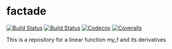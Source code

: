 # factade

[![Build Status](https://travis-ci.com/aagbemuko/factade.jl.svg?branch=master)](https://travis-ci.com/aagbemuko/factade.jl)
[![Build Status](https://ci.appveyor.com/api/projects/status/github/aagbemuko/factade.jl?svg=true)](https://ci.appveyor.com/project/aagbemuko/factade-jl)
[![Codecov](https://codecov.io/gh/aagbemuko/factade.jl/branch/master/graph/badge.svg)](https://codecov.io/gh/aagbemuko/factade.jl)
[![Coveralls](https://coveralls.io/repos/github/aagbemuko/factade.jl/badge.svg?branch=master)](https://coveralls.io/github/aagbemuko/factade.jl?branch=master)


This is a repository for a linear function my_f and its derivatives
